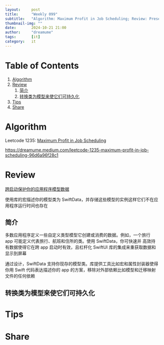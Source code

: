 ```yaml
---
layout:     post
title:      "Weekly 099"
subtitle:   "Algorithm: Maximum Profit in Job Scheduling; Review: Preserving your app's model data across launches; Tips: ; Share: "
thumbnail-img: ""
date:       2024-10-21 21:00
author:     "dreamume"
tags: 		[it]
category:   it
---
```

<head>
    <script src="https://cdn.mathjax.org/mathjax/latest/MathJax.js?config=TeX-AMS-MML_HTMLorMML" type="text/javascript"></script>
    <script type="text/x-mathjax-config">
        MathJax.Hub.Config({
            tex2jax: {
            skipTags: ['script', 'noscript', 'style', 'textarea', 'pre'],
            inlineMath: [['$','$']]
            }
        });
    </script>
</head>

# Table of Contents

1.  [Algorithm](#org802be08)
2.  [Review](#org43b471d)
    1.  [简介](#orgba0d7c6)
    2.  [转换类为模型来使它们可持久化](#org34e0099)
3.  [Tips](#orge87bc07)
4.  [Share](#orgfd67130)


<a id="org802be08"></a>

# Algorithm

Leetcode 1235: [Maximum Profit in Job Scheduling](https://leetcode.com/problems/maximum-profit-in-job-scheduling)

<https://dreamume.medium.com/leetcode-1235-maximum-profit-in-job-scheduling-96d6a96f28c1>


<a id="org43b471d"></a>

# Review

[跨启动保护你的应用程序模型数据](https://developer.apple.com/documentation/swiftdata/preserving-your-apps-model-data-across-launches)

使用库的宏描述你的模型类为 SwiftData，并存储这些模型的实例这样它们不在应用程序运行时间也存在


<a id="orgba0d7c6"></a>

## 简介

多数应用程序定义一些自定义类型模型它创建或消费的数据。例如，一个旅行 app 可能定义代表旅行、航班和住所的类。使用 SwiftData，你可快速并 高效持有数据使得它在跨 app 启动时有效，且杠杆化 SwiftUI 库的集成来重获取数据和显示到屏幕

通过设计，SwiftData 支持你现存的模型类。库提供工具比如宏和属性封装器使得你用 Swift 代码表达描述你的 app 的方案，移除对外部依赖比如模型和迁移映射文件的任何依赖


<a id="org34e0099"></a>

## 转换类为模型来使它们可持久化


<a id="orge87bc07"></a>

# Tips


<a id="orgfd67130"></a>

# Share

